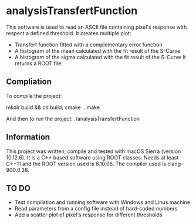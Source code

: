 # analysisTransfertFunction

This software is used to read an ASCII file containing pixel's response with respect a defined threshold.
It creates multiple plot:
* Transfert function fitted with a complementary error function
* A histogram of the mean calculated with the fit result of the S-Curve
* A histogram of the sigma calculated with the fit result of the S-Curve
It returns a ROOT file.

## Compliation

To compile the project:

mkdir build && cd build;
cmake ..
make

And then to run the project:
./analysisTransfertFunction

## Information

This project was written, compile and tested with macOS Sierra (version 10.12.6).
It is a C++ based software using ROOT classes.
Needs at least C++11 and the ROOT version used is 6.10.06.
The compiler used is clang-900.0.38.

## TO DO

* Test compilation and running software with Windows and Linus machine
* Read parameters from a config file instead of hard-coded numbers
* Add a scatter plot of pixel's response for different thresholds
